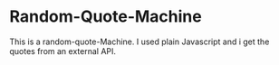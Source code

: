 # Random-Quote-Machine

This is a random-quote-Machine.
I used plain Javascript and i get the quotes from an external API.
